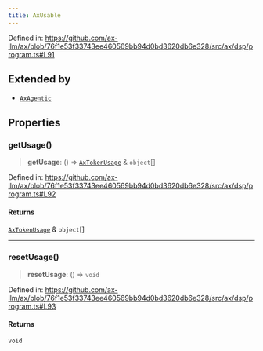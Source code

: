 ```yaml
---
title: AxUsable
---
```


Defined in: https://github.com/ax-llm/ax/blob/76f1e53f33743ee460569bb94d0bd3620db6e328/src/ax/dsp/program.ts#L91

## Extended by

- [`AxAgentic`](/api/#03-apidocs/interfaceaxagentic)

## Properties

<a id="getUsage"></a>

### getUsage()

> **getUsage**: () => [`AxTokenUsage`](/api/#03-apidocs/typealiasaxtokenusage) & `object`[]

Defined in: https://github.com/ax-llm/ax/blob/76f1e53f33743ee460569bb94d0bd3620db6e328/src/ax/dsp/program.ts#L92

#### Returns

[`AxTokenUsage`](/api/#03-apidocs/typealiasaxtokenusage) & `object`[]

***

<a id="resetUsage"></a>

### resetUsage()

> **resetUsage**: () => `void`

Defined in: https://github.com/ax-llm/ax/blob/76f1e53f33743ee460569bb94d0bd3620db6e328/src/ax/dsp/program.ts#L93

#### Returns

`void`

